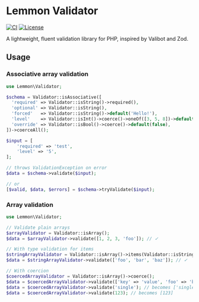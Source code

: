 # Lemmon Validator

[![CI](https://github.com/lemmon/validator-php/actions/workflows/ci.yml/badge.svg)](https://github.com/lemmon/validator-php/actions/workflows/ci.yml)
[![License](https://img.shields.io/badge/license-MIT-blue.svg)](LICENSE)

A lightweight, fluent validation library for PHP, inspired by Valibot and Zod.

## Usage

### Associative array validation

```php
use Lemmon\Validator;

$schema = Validator::isAssociative([
  'required' => Validator::isString()->required(),
  'optional' => Validator::isString(),
  'forced'   => Validator::isString()->default('Hello!'),
  'level'    => Validator::isInt()->coerce()->oneOf([3, 5, 8])->default(3),
  'override' => Validator::isBool()->coerce()->default(false),
])->coerceAll();

$input = [
    'required' => 'test',
    'level' => '5',
];

// throws ValidationException on error
$data = $schema->validate($input);

// or
[$valid, $data, $errors] = $schema->tryValidate($input);
```

### Array validation

```php
use Lemmon\Validator;

// Validate plain arrays
$arrayValidator = Validator::isArray();
$data = $arrayValidator->validate([1, 2, 3, 'foo']); // ✓

// With type validation for items
$stringArrayValidator = Validator::isArray()->items(Validator::isString());
$data = $stringArrayValidator->validate(['foo', 'bar', 'baz']); // ✓

// With coercion
$coercedArrayValidator = Validator::isArray()->coerce();
$data = $coercedArrayValidator->validate(['key' => 'value', 'foo' => 'bar']); // becomes ['value', 'bar']
$data = $coercedArrayValidator->validate('single'); // becomes ['single']
$data = $coercedArrayValidator->validate(123); // becomes [123]
```
